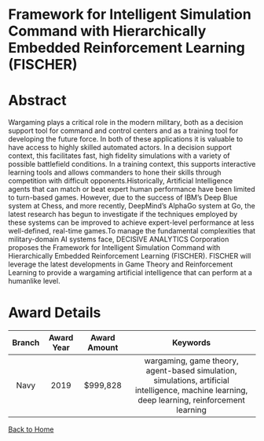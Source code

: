 
Framework for Intelligent Simulation Command with Hierarchically Embedded Reinforcement Learning (FISCHER)
==========================================================================================================

# Abstract


Wargaming plays a critical role in the modern military, both as a decision support tool for command and control centers and as a training tool for developing the future force. In both of these applications it is valuable to have access to highly skilled automated actors. In a decision support context, this facilitates fast, high fidelity simulations with a variety of possible battlefield conditions. In a training context, this supports interactive learning tools and allows commanders to hone their skills through competition with difficult opponents.Historically, Artificial Intelligence agents that can match or beat expert human performance have been limited to turn-based games. However, due to the success of IBM’s Deep Blue system at Chess, and more recently, DeepMind’s AlphaGo system at Go, the latest research has begun to investigate if the techniques employed by these systems can be improved to achieve expert-level performance at less well-defined, real-time games.To manage the fundamental complexities that military-domain AI systems face, DECISIVE ANALYTICS Corporation proposes the Framework for Intelligent Simulation Command with Hierarchically Embedded Reinforcement Learning (FISCHER). FISCHER will leverage the latest developments in Game Theory and Reinforcement Learning to provide a wargaming artificial intelligence that can perform at a humanlike level.  

# Award Details

|Branch|Award Year|Award Amount|Keywords|
| :---: | :---: | :---: | :---: |
|Navy|2019|$999,828|wargaming, game theory, agent-based simulation, simulations, artificial intelligence, machine learning, deep learning, reinforcement learning|
  
  


[Back to Home](https://github.com/chrischow/dod_sbir_awards#1984)